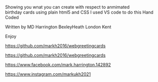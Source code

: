 Showing you wnat you can create  with respect to anmimated  
birthday cards using plain html5 and CSS  I used VS code to do this
Hand Coded 


Written  by MD Harrington BexleyHeath London Kent

Enjoy 

https://github.com/markh2016/webgreetingcards

https://github.com/markh2016/webgreetingcards

https://www.facebook.com/mark.harrington.142892

https://www.instagram.com/markukh2021
